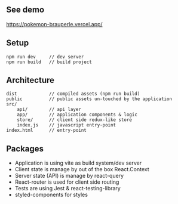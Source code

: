 ## See demo
https://pokemon-brauperle.vercel.app/
## Setup
```
npm run dev     // dev server
npm run build   // build project
```
## Architecture
```
dist            // compiled assets (npm run build)
public          // public assets un-touched by the application
src/        
    api/        // api layer
    app/        // application components & logic
    store/      // client side redux-like store
    index.js    // javascript entry-point
index.html      // entry-point
```
## Packages
- Application is using vite as build system/dev server
- Client state is manage by out of the box React.Context
- Server state (API) is manage by react-query
- React-router is used for client side routing
- Tests are using Jest & react-testing-library 
- styled-components for styles